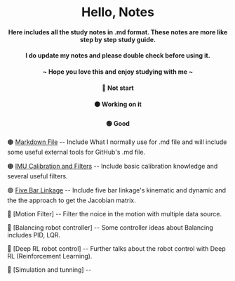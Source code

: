 <div align = "center">

# Hello, Notes
#### Here includes all the study notes in .md format. These notes are more like step by step study guide.
#### I do update my notes and please double check before using it.
#### ~ Hope you love this and enjoy studying with me ~

#### :red_circle: Not start 
#### :orange_circle: Working on it 
#### :green_circle: Good 
</div>

:orange_circle: [Markdown File](./Markdown_note.md) -- Include What I normally use for .md file and will include some useful external tools for GitHub's .md file.

:orange_circle: [IMU Calibration and Filters](./IMU_filter.md) -- Include basic calibration knowledge and several useful filters.

:green_circle: [Five Bar Linkage](./Five-Bar-linkage.md) -- Include five bar linkage's kinematic and dynamic and the the approach to get the Jacobian matrix.

:red_circle: [Motion Filter]  -- Filter the noice in the motion with multiple data source. 

:red_circle: [Balancing robot controller] -- Some controller ideas about Balancing includes PID, LQR.  

:red_circle: [Deep RL robot control] -- Further talks about the robot control with Deep RL (Reinforcement Learning). 

:red_circle: [Simulation and tunning] --  



